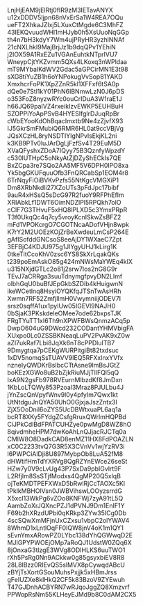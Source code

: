 LnjHjEAM9jElRtj0fIR9zM3IETavANYX
u12xDDDV5Ijpn68nVxErSa1W4REA7OQu
ueFT2XhkaJZIxj5LXuxCtMgde6C3MhFZ
43lEKQvuudWHl1mHJyb0h5XsUuoNqGGp
th4n7bH3kdyY7Wm4ujPRyHR3yzhlNNAf
21cNXLhkI9MajBrjJz1b9dqQPv1YEhiN
j2IOX59A1RxEZu1VGAnEuhtkNTprIVU7
WneypCjtYKZvmm5QXs4LKoxq3nWPldaa
mT9MYbaIKdWV2Gdac5aGPCirMN1E3t98
sXG8tiYuZB1h6oYNPokugVvSop81YAKD
XmxhcrFoPK1XpZZnR5kl1XFFxf6tSA0p
dQe0e7Stl1kY01PhN6IBNmwLzN0J6pDS
o353FoZ8nyzwRYc0ouCrIDuA3W1raE1J
h66JQ69paIVZ4rxeikIzvEWKP5EUHBuH
SZOPPiYoApPSvB4HYESIfglrDJuqRpBr
cWbEYooKdOhBqacImxtb9Ne4zZjvfX93
IJ5GkrSmFMubiQ6RMR6HL0at9ccVBjVg
JQsXCzHL8ryNSDTIYIgNPvlsEkjKL2ni
k3KB9PTv0luJArDgLjFzfSv4T29EuM5D
XVaQFyshxZDoA7IQyy75B3QznfyWpzdY
c530lUTHpC5oNkyAtZjDZyShECkIs7QE
BxZCpa3re7SQo2AA5MF5V6DPH0lPO8xa
Yk5bgGKUFquuOfb3FnQRCabSp1EOM4r8
6TrNqyFiOiBVKvPzfs55NtKgcVMGXiP1
Dm8XRbNkdli27XZoUTs3pFdJpc17bibf
9auR4xHSsQ5sDcG97R2fuoY9RFPhEfIm
XRIAbkLf1DWT6OimNDZlPl5RPQkh7olO
cCIF7G3THvuF5xHQ8lPLXD5c3YmxPRpR
T3f0UkqQc4q7cy5vroyKcnISkwZsBFZ2
mFd1VPOKcrgO7CGOTNcaADofVHjn8wpk
K7rY2M2UOEzKOjZrBeXwdeuLmCsP264E
gAfISofddGNCsoS8eeAjDY1WXaeC7Zpt
3EFBjC4KDJU975g1JlYgyUHJ1kLirg1K
0tkeTitCcoKhV0zsc6YS8SkXrLqakQKs
t239poEmAskO85g424mNWsMaYWEq4klX
u315NXjdGTLc2o81j2srw7Ios2nG8G9r
TEvJ7aCRRga3suuTdnymgfpvyDN2LImf
olbhGqU0buBfJEpGkbSZDib4kHuigwnN
ikeWCetlnq8HsyiOYQKfqJTSnTwAsHRh
Xwmn7RF52ZmfjllmH0VwymniijODEV7I
srsz0sqffA1ux1pyIUw05IGEVl9NAJH0
0bSjaK3PKskdeleOMee7ode62bxpsTJK
FRgTYuTT1xI6Th9nXPWFBWsQnmzACq5p
DwpO604uG9DWcd232CODantYHMVbigFA
XUxpo0Lc0ZSSBKNeaqLuPV2PvAK9xZ0w
aZl7ukRaf7Lbi8JqXk6nT8cPPDluITB7
9Dmygtqa7pCEKgWURPitgiBt82txdsuc
1xDV5nomqSsTUAVV9IEQ5RFXxlnxYVfx
nzneIyQWDKrBsIbcCTtAsne9ImBsJGtZ
boKEzXGWo8uB2bZjkRiuMJjTllFQl5qQ
IxA9N2gsFb978RVEurnMlbzdKf8JmDxn
1KbLoLTQWy853Pzoal3Mraz8PJULbu4J
jYnZscQnVpyfWnv9l0y4pfyIm7Qwx1kt
UtNtdguJnQYA50UhO0GjxjaJszZntx3I
ZjX5OoDnil6oZYS5UcDBWtxuaPL6aq1a
bcRT8XKy5FYdgZCsfgRruxQWrlmHQPBd
CiJPkCdlBdFPATCUHZye0pwMgD8WZ8hO
8qivdmheHPM7dwKoAhLnQJjacRJCTq0a
CMlW8O8DadkCAD8enMZ11HX8FdPOAZLN
xC0C2233tvQ7G3R5X3CVnVv1wjYzRV3i
l6PWPCiAlDji8U897MybpOb8LuA52fM8
dHWtifHmTdYXRVg8QgRZYnEWce26seSt
HZw7y0V9cLvUg43P7SxDa9pbIGvlrt9F
L2RfjIm8SsSTjfModxs4QgMP20Q5xlqB
ojTeKMDTPEFXWxD5bRwlRjCcTAOXc5Kl
tPklkMBHOlVsn0JWBVihswLOOyzsrrdG
X5xcI13WkPg6vZOo8KNFWj7zyA91tL5Q
AambZoXrJQXncPZJ1dPVNJ9Dm1EnIF1Y
F69b2hXRzdUPbi0qKRkp3ZYw35ICg0Db
4scSQwXmMFjnUxCZxsu1vbpC2olYWAV4
8WhmD1xLntlOqFF0IQW8jnV4oK1m1QY1
sEvnYmxARowPZ0LYbc138dYhQGWwqD2E
MJIGPYPWOEjOMp7aRoQJ1UdstW0ZQq6X
8jOnxaG3tlzgE3WVg8ODIHLKS6uuTWO1
rXh5PsRg0Nn9ACkkw0g85gsyxbiEV8R8
28L8lBzz0RIEvQS5slMVX8pCywqdABcU
zBYjTsXortGSouMuhsPxjjk5xHBmJrss
gFeIUZXe8klHkQ2CF5k83BzoV9ZYEwuh
T47GJDnhACBYRN7wRJqoJggZQ8Xmzvrf
PPWopRsNm55KLHeyEJMd9b8C0dAM2CX5
